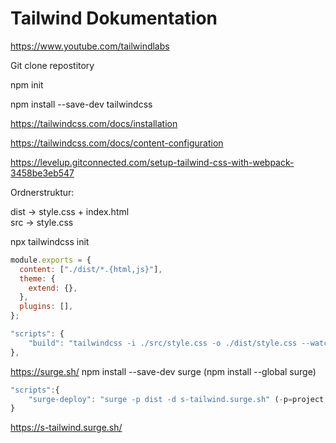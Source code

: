 # Tailwind Dokumentation

https://www.youtube.com/tailwindlabs

Git clone repostitory

npm init

npm install --save-dev tailwindcss

https://tailwindcss.com/docs/installation

https://tailwindcss.com/docs/content-configuration

https://levelup.gitconnected.com/setup-tailwind-css-with-webpack-3458be3eb547

Ordnerstruktur:

dist -> style.css + index.html  
src -> style.css

npx tailwindcss init

```js
module.exports = {
  content: ["./dist/*.{html,js}"],
  theme: {
    extend: {},
  },
  plugins: [],
};
```

```js
"scripts": {
    "build": "tailwindcss -i ./src/style.css -o ./dist/style.css --watch"
},
```
 
https://surge.sh/ 
npm install --save-dev surge (npm install --global surge)

```js
"scripts":{
    "surge-deploy": "surge -p dist -d s-tailwind.surge.sh" (-p=project -d=domain)
}
```

https://s-tailwind.surge.sh/
